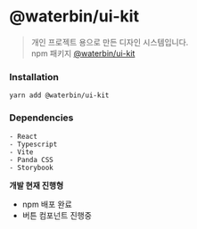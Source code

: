 # @waterbin/ui-kit

> 개인 프로젝트 용으로 만든 디자인 시스템입니다. <br/>
> npm 패키지
> [@waterbin/ui-kit](https://www.npmjs.com/package/@waterbin/ui-kit)

### Installation

`yarn add @waterbin/ui-kit`

### Dependencies

```
- React
- Typescript
- Vite
- Panda CSS
- Storybook
```

**개발 현재 진행형**

- npm 배포 완료
- 버튼 컴포넌트 진행중
